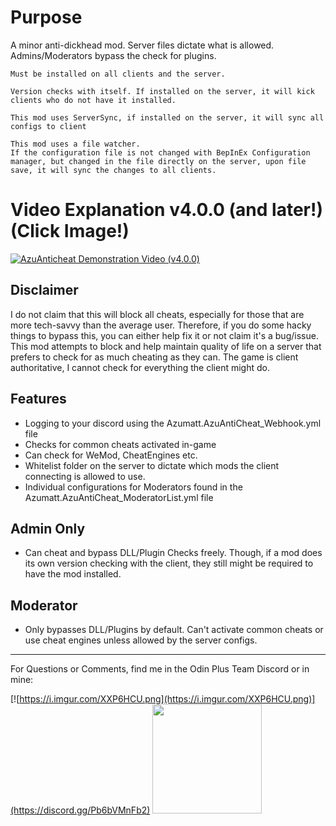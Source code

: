 # Purpose

A minor anti-dickhead mod. Server files dictate what is allowed. Admins/Moderators bypass the check for
plugins.

```
Must be installed on all clients and the server.

Version checks with itself. If installed on the server, it will kick clients who do not have it installed.

This mod uses ServerSync, if installed on the server, it will sync all configs to client

This mod uses a file watcher. 
If the configuration file is not changed with BepInEx Configuration manager, but changed in the file directly on the server, upon file
save, it will sync the changes to all clients.
```

# Video Explanation v4.0.0 (and later!) (Click Image!)

[![AzuAnticheat Demonstration Video (v4.0.0)](https://i.imgur.com/Vpw39Il.png)](https://youtu.be/8dGZ1OLkmNE)

## Disclaimer

I do not claim that this will block all cheats, especially for those that are more tech-savvy than the average user.
Therefore, if you do some hacky things to bypass this, you can either help fix it or not claim it's a bug/issue. This
mod attempts to block and help maintain quality of life on a server that prefers to check for as much cheating as they
can. The game is client authoritative, I cannot check for everything the client might do.

## Features

* Logging to your discord using the Azumatt.AzuAntiCheat_Webhook.yml file
* Checks for common cheats activated in-game
* Can check for WeMod, CheatEngines etc.
* Whitelist folder on the server to dictate which mods the client connecting is allowed to use.
* Individual configurations for Moderators found in the Azumatt.AzuAntiCheat_ModeratorList.yml file

## Admin Only

* Can cheat and bypass DLL/Plugin Checks freely. Though, if a mod does its own version checking with the client, they
  still might be required to have the mod installed.

## Moderator

* Only bypasses DLL/Plugins by default. Can't activate common cheats or use cheat engines unless allowed by the server
  configs.

***
For Questions or Comments, find me in the Odin Plus Team Discord or in mine:

[![https://i.imgur.com/XXP6HCU.png](https://i.imgur.com/XXP6HCU.png)](https://discord.gg/Pb6bVMnFb2)
<a href="https://discord.gg/pdHgy6Bsng"><img src="https://i.imgur.com/Xlcbmm9.png" href="https://discord.gg/pdHgy6Bsng" width="175" height="175"></a>